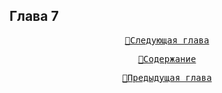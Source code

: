 ## Глава 7


<div align="center">
<a href="/Воды%20Пактола/Часть%20I.%20«Демиург»/Глава%208.md"><pre>🚀Следующая глава</pre></a>
<a href="/Воды%20Пактола/Содержание.md"><pre>📑Содержание</pre></a>
<a href="/Воды%20Пактола/Часть%20I.%20«Демиург»/Глава%206.md"><pre>🚩Предыдущая глава</pre></a>
</div>